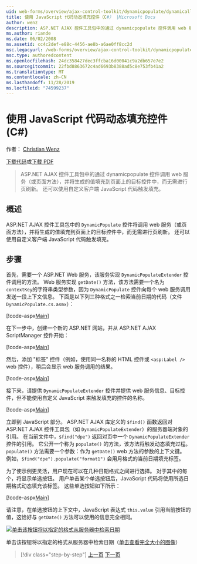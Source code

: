 ```yaml
---
uid: web-forms/overview/ajax-control-toolkit/dynamicpopulate/dynamically-populating-a-control-using-javascript-code-cs
title: 使用 JavaScript 代码动态填充控件（C#） |Microsoft Docs
author: wenz
description: ASP.NET AJAX 控件工具包中的通过 dynamicpopulate 控件调用 web 服务（或页面方法），并将生成的值填充到 t 。
ms.author: riande
ms.date: 06/02/2008
ms.assetid: cc4c2def-e88c-4456-ae8b-a6ae0ff8cc2d
msc.legacyurl: /web-forms/overview/ajax-control-toolkit/dynamicpopulate/dynamically-populating-a-control-using-javascript-code-cs
msc.type: authoredcontent
ms.openlocfilehash: 24dc358427dec3ffcba16d00041c9a2db657e7e2
ms.sourcegitcommit: 22fbd8863672c4ad6693b8388ad5c8e753fb41a2
ms.translationtype: MT
ms.contentlocale: zh-CN
ms.lasthandoff: 11/28/2019
ms.locfileid: "74599237"
---
```

# <a name="dynamically-populating-a-control-using-javascript-code-c"></a>使用 JavaScript 代码动态填充控件 (C#)

作者： [Christian Wenz](https://github.com/wenz)

[下载代码](https://download.microsoft.com/download/d/8/f/d8f2f6f9-1b7c-46ad-9252-e1fc81bdea3e/dynamicpopulate1.cs.zip)或[下载 PDF](https://download.microsoft.com/download/b/6/a/b6ae89ee-df69-4c87-9bfb-ad1eb2b23373/dynamicpopulate1CS.pdf)

> ASP.NET AJAX 控件工具包中的通过 dynamicpopulate 控件调用 web 服务（或页面方法），并将生成的值填充到页面上的目标控件中，而无需进行页刷新。 还可以使用自定义客户端 JavaScript 代码触发填充。

## <a name="overview"></a>概述

ASP.NET AJAX 控件工具包中的 `DynamicPopulate` 控件将调用 web 服务（或页面方法），并将生成的值填充到页面上的目标控件中，而无需进行页刷新。 还可以使用自定义客户端 JavaScript 代码触发填充。

## <a name="steps"></a>步骤

首先，需要一个 ASP.NET Web 服务，该服务实现 `DynamicPopulateExtender` 控件调用的方法。 Web 服务实现 `getDate()` 方法，该方法需要一个名为 `contextKey`的字符串类型参数，因为 `DynamicPopulate` 控件向每个 web 服务调用发送一段上下文信息。 下面是以下列三种格式之一检索当前日期的代码（文件 `DynamicPopulate.cs.asmx`）：

[!code-aspx[Main](dynamically-populating-a-control-using-javascript-code-cs/samples/sample1.aspx)]

在下一步中，创建一个新的 ASP.NET 网站，并从 ASP.NET AJAX ScriptManager 控件开始：

[!code-aspx[Main](dynamically-populating-a-control-using-javascript-code-cs/samples/sample2.aspx)]

然后，添加 "标签" 控件（例如，使用同一名称的 HTML 控件或 `<asp:Label />` web 控件），稍后会显示 web 服务调用的结果。

[!code-aspx[Main](dynamically-populating-a-control-using-javascript-code-cs/samples/sample3.aspx)]

接下来，请提供 `DynamicPopulateExtender` 控件并提供 web 服务信息、目标控件，但不能使用自定义 JavaScript 来触发填充的控件的名称。

[!code-aspx[Main](dynamically-populating-a-control-using-javascript-code-cs/samples/sample4.aspx)]

立即到 JavaScript 部分。 ASP.NET AJAX 库定义的 `$find()` 函数返回对 ASP.NET AJAX 控件工具包（如 `DynamicPopulateExtender`）的服务器端对象的引用。 在当前文件中，`$find("dpe")` 返回对页中一个 `DynamicPopulateExtender` 控件的引用。 它公开一个称为 `populate()` 的方法，该方法将触发动态填充过程。 `populate()` 方法需要一个参数：作为 `getDate()` web 方法的参数的上下文键。 例如，`$find("dpe").populate("format1")` 会用月格式的当前日期填充标签。

为了使示例更灵活，用户现在可以在几种日期格式之间进行选择。 对于其中的每个，将显示单选按钮。 用户单击某个单选按钮后，JavaScript 代码将使用所选日期格式动态填充该标签。 这些单选按钮如下所示：

[!code-aspx[Main](dynamically-populating-a-control-using-javascript-code-cs/samples/sample5.aspx)]

请注意，在单选按钮的上下文中，JavaScript 表达式 `this.value` 引用当前按钮的值，这恰好与 `getDate()` 方法可以使用的信息完全相同。

[![单击该按钮将以指定的格式从服务器中检索日期](dynamically-populating-a-control-using-javascript-code-cs/_static/image2.png)](dynamically-populating-a-control-using-javascript-code-cs/_static/image1.png)

单击该按钮将以指定的格式从服务器中检索日期（[单击查看完全大小的图像](dynamically-populating-a-control-using-javascript-code-cs/_static/image3.png)）

> [!div class="step-by-step"]
> [上一页](dynamically-populating-a-control-cs.md)
> [下一页](using-dynamicpopulate-with-a-user-control-and-javascript-cs.md)

